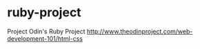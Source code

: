 # ruby-project
Project Odin's Ruby Project
http://www.theodinproject.com/web-development-101/html-css


